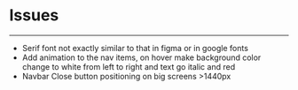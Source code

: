 # Issues
---

- Serif font not exactly similar to that in figma or in google fonts
- Add animation to the nav items, on hover make background color change to white from left to right and text go italic and red
- Navbar Close button positioning on big screens >1440px
